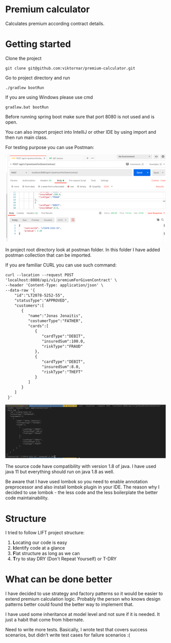 # Premium calculator
Calculates premium according contract details.

# Getting started

Clone the project

```
git clone git@github.com:viktornar/premium-calculator.git
```

Go to project directory and run

```
./gradlew bootRun
```

If you are using Windows please use cmd

```
gradlew.bat bootRun
```

Before running spring boot make sure that port 8080 is not used and is open.

You can also import project into IntelliJ or other IDE by using import and then run main class.

For testing purpose you can use Postman:

![Postman image](images/postman_example.png)



In project root directory look at postman folder. In this folder I have added postman collection that can be imported.

If you are familiar CURL you can use such command:

```
curl --location --request POST 'localhost:8080/api/v1/premiumForGivenContract' \
--header 'Content-Type: application/json' \
--data-raw '{
    "id":"LT2078-5252-55",
    "statusType":"APPROVED",
    "customers":[
       {
          "name":"Jonas Jonaitis",
          "costumerType":"FATHER",
          "cards":[
             {
                "cardType":"DEBIT",
                "insuredSum":100.0,
                "riskType":"FRAUD"
             },
             {
                "cardType":"DEBIT",
                "insuredSum":8.0,
                "riskType":"THEFT"
             }
          ]
       }
    ]
 }'
```

![Curl example](images/curl_example.png)

The source code have compatibility with version 1.8 of java. I have used java 11 but everything should run on java 1.8 as well.

Be aware that I have used lombok so you need to enable annotation preprocessor and also install lombok plugin in your IDE. The reason why I decided to use lombok - the less code and the less boilerplate the better code maintainability.

# Structure

I tried to follow LIFT project structure:

1. **L**ocating our code is easy
2. **I**dentify code at a glance
3. **F**lat structure as long as we can
4. **T**ry to stay DRY (Don't Repeat Yourself) or T-DRY

# What can be done better

I have decided to use strategy and factory patterns so it would be easier to extend premium calculation logic. Probably the person who knows design patterns better could found the better way to implement that.

I have used some inheritance at model level and not sure if it is needed. It just a habit that come from hibernate.

Need to write more tests. Basically, I wrote test that covers success scenarios, but didn't write test cases for failure scenarios :(